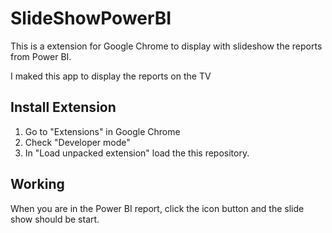 # SlideShowPowerBI

This is a extension for Google Chrome to display with slideshow the reports from Power BI.
<p>I maked this app to display the reports on the TV

## Install Extension
1. Go to "Extensions" in Google Chrome
2. Check "Developer mode"
3. In "Load unpacked extension" load the this repository.

## Working

When you are in the Power BI report, click the icon button and the slide show should be start.
